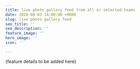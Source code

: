 ```yaml
---
title: live photo gallery feed from all or selected teams
date: 2020-08-03 14:00:00 +0000
slug: live photo gallery feed
seo_title: ''
seo_description: ''
feature_image: ''
hero_image: ''
icon: ''

---
```

{feature details to be added here}